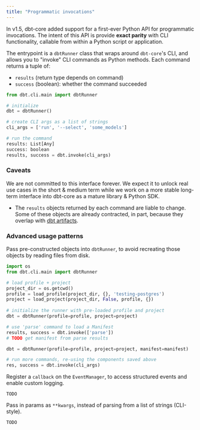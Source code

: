 ```yaml
---
title: "Programmatic invocations"
---
```


In v1.5, dbt-core added support for a first-ever Python API for programmatic invocations. The intent of this API is provide **exact parity** with CLI functionality, callable from within a Python script or application.

The entrypoint is a `dbtRunner` class that wraps around `dbt-core`'s CLI, and allows you to "invoke" CLI commands as Python methods. Each command returns a tuple of:
- `results` (return type depends on command)
- `success` (boolean): whether the command succeeded

```python
from dbt.cli.main import dbtRunner

# initialize
dbt = dbtRunner()

# create CLI args as a list of strings
cli_args = ['run', '--select', 'some_models']

# run the command
results: List[Any]
success: boolean
results, success = dbt.invoke(cli_args)
```

### Caveats

We are not committed to this interface forever. We expect it to unlock real use cases in the short & medium term while we work on a more stable long-term interface into dbt-core as a mature library & Python SDK.

- The `results` objects returned by each command are liable to change. Some of these objects are already contracted, in part, because they overlap with [dbt artifacts](dbt-artifacts).

### Advanced usage patterns

Pass pre-constructed objects into `dbtRunner`, to avoid recreating those objects by reading files from disk.

```python
import os
from dbt.cli.main import dbtRunner

# load profile + project
project_dir = os.getcwd()
profile = load_profile(project_dir, {}, 'testing-postgres')
project = load_project(project_dir, False, profile, {})
  
# initialize the runner with pre-loaded profile and project
dbt = dbtRunner(profile=profile, project=project)

# use 'parse' command to load a Manifest
results, success = dbt.invoke(['parse'])
# TODO get manifest from parse results

dbt = dbtRunner(profile=profile, project=project, manifest=manifest)

# run more commands, re-using the components saved above
res, success = dbt.invoke(cli_args)
```

Register a `callback` on the `EventManager`, to access structured events and enable custom logging.
```
TODO
```

Pass in params as `**kwargs`, instead of parsing from a list of strings (CLI-style).
```
TODO
```
